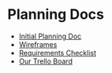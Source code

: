 # Planning Docs

- [Initial Planning Doc](planning.md)
- [Wireframes](wireframes)
- [Requirements Checklist](requirements.md)
- [Our Trello Board](https://trello.com/b/3cXx0E5X/project-3-kanban)
